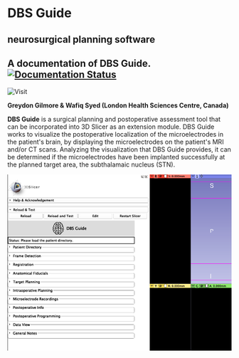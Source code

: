 # DBS Guide 
**neurosurgical planning software**
-----------------------------------------------
A documentation of DBS Guide. [![Documentation Status](https://readthedocs.org/projects/dbsguidedocs/badge/?version=latest)](https://dbsguidedocs.readthedocs.io/en/latest/?badge=latest)
----------------------------------------------- 

![Visit](https://img.shields.io/badge/Visit-Website-informational?style=for-the-badge&logo=Read-the-Docs)

**Greydon Gilmore & Wafiq Syed (London Health Sciences Centre, Canada)**

**DBS Guide** is a surgical planning and postoperative assessment tool that can be incorporated into 3D Slicer as an extension module. DBS Guide works to visualize the postoperative localization of the microelectrodes in the patient's brain, by displaying the microelectrodes on the patient's MRI and/or CT scans. Analyzing the visualization that DBS Guide provides, it can be determined if the microelectrodes have been implanted successfully at the planned target area, the subthalamaic nucleus (STN).

![](Images/DBShome.png)



